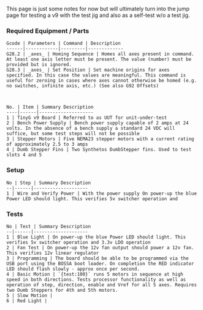 This page is just some notes for now but will ultimately turn into the jump page for testing a v9 with the test jig and also as a self-test w/o a test jig.

### Required Equipment / Parts


	Gcode | Parameters | Command | Description
	------|------------|---------|-------------
	G28.2 | _axes_ | Homing Sequence | Homes all axes present in command. At least one axis letter must be present. The value (number) must be provided but is ignored.
	G28.3 | _axes_ | Set Position | Set machine origins for axes specified. In this case the values are meaningful. This command is useful for zeroing in cases where axes cannot otherwise be homed (e.g. no switches, infinite axis, etc.) (See also G92 Offsets)



	No. | Item | Summary Description
	----|------|--------------------
	1 | TinyG v9 Board | Referred to as UUT for unit-under-test
	2 | Bench Power Supply | Bench power supply capable of 2 amps at 24 volts. In the absence of a bench supply a standard 24 VDC will suffice, but some test steps will not be possible
	3 | Stepper Motors | Five NEMA23 stepper motors with a current rating of approximately 2.5 to 3 amps
	4 | Dumb Stepper Fins | Two Synthetos DumbStepper fins. Used to test slots 4 and 5

### Setup

	No | Step | Summary Description
	--|------|--------------------
	1 | Wire and Verify Power | With the power supply On power-up the blue Power LED should light. This verifies 5v switcher operation and 

### Tests

	No | Test | Summary Description
	--|------|--------------------
	1 | Blue Light | On power-up the blue Power LED should light. This verifies 5v switcher operation and 3.3v LDO operation
	2 | Fan Test | On power-up the 12v fan output should power a 12v fan. This verifies 12v linear regulator
	3 | Programming | The board should be able to be programmed via the USB port using the BOSSA boot loader. On completion the RED indicator LED should flash slowly - approx once per second.
	4 | Basic Motion | `{test:100}` runs 5 motors in sequence at high speed in both directions. Tests processor functionality as well as operation of step, direction, enable and Vref for all 5 axes. Requires two Dumb Steppers for 4th and 5th motors.
	5 | Slow Motion | 
	6 | Red Light | 
